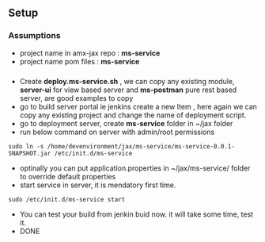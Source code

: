 ## Setup

### Assumptions
* project name in amx-jax repo : **ms-service**
* project name pom files : **ms-service**

###
* Create **deploy.ms-service.sh** , we can copy any existing module, **server-ui** for view based server and **ms-postman** pure rest based server, are good examples to copy
* go to build server portal ie jenkins create a new Item , here again we can copy any existing project and change the name of deployment script.
* go to deployment server, create **ms-service** folder in ~/jax folder
* run below command on server with admin/root permissions

```
sudo ln -s /home/devenvironment/jax/ms-service/ms-service-0.0.1-SNAPSHOT.jar /etc/init.d/ms-service
```
* optinally you can put application.properties in ~/jax/ms-service/ folder to override default properties
* start service in server, it is mendatory first time.

```
sudo /etc/init.d/ms-service start
```

* You can test your build from jenkin buid now. it will take some time, test it.
* DONE

